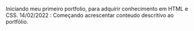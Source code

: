 Iniciando meu primeiro portfolio, para adquirir conhecimento em HTML e CSS.
14/02/2022 : Começando acrescentar conteudo descritivo ao portfólio.